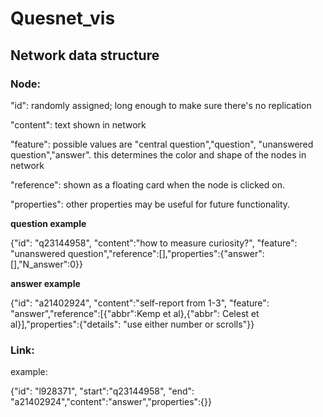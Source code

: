 # Quesnet_vis
## Network data structure
### Node:
"id": randomly assigned; long enough to make sure there's no replication

"content": text shown in network

"feature": possible values are "central question","question", "unanswered question","answer". this determines the color and shape of the nodes in network

"reference": shown as a floating card when the node is clicked on.

"properties": other properties may be useful for future functionality.

**question example**

{"id": "q23144958", "content":"how to measure curiosity?", "feature": "unanswered question","reference":[],"properties":{"answer":[],"N_answer":0}}


**answer example**

{"id": "a21402924", "content":"self-report from 1-3", "feature": "answer","reference":[{"abbr":Kemp et al},{"abbr": Celest et al}],"properties":{"details": "use either number or scrolls"}}

### Link:
example:

{"id": "l928371", "start":"q23144958", "end": "a21402924","content":"answer","properties":{}}
